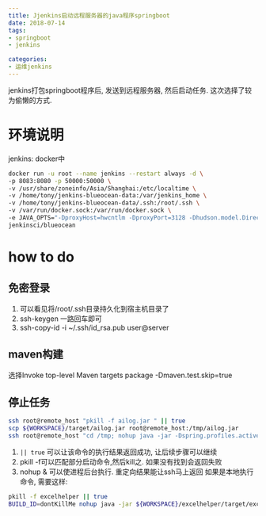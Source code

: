 ```yaml
---
title: Jjenkins启动远程服务器的java程序springboot
date: 2018-07-14 
tags:
- springboot
- jenkins

categories:
- 运维jenkins
---
```

jenkins打包springboot程序后, 发送到远程服务器, 然后启动任务. 这次选择了较为偷懒的方式. 
<!--more-->
# 环境说明
jenkins: docker中
```bash
docker run -u root --name jenkins --restart always -d \
-p 8083:8080 -p 50000:50000 \
-v /usr/share/zoneinfo/Asia/Shanghai:/etc/localtime \
-v /home/tony/jenkins-blueocean-data:/var/jenkins_home \
-v /home/tony/jenkins-blueocean-data/.ssh:/root/.ssh \
-v /var/run/docker.sock:/var/run/docker.sock \
-e JAVA_OPTS="-DproxyHost=hwcntlm -DproxyPort=3128 -Dhudson.model.DirectoryBrowserSupport.CSP= -Duser.timezone=Asia/Shanghai" \
jenkinsci/blueocean
```
# how to do
## 免密登录
1. 可以看见将/root/.ssh目录持久化到宿主机目录了
2. ssh-keygen 一路回车即可
3. ssh-copy-id -i ~/.ssh/id_rsa.pub user@server

## maven构建
选择Invoke top-level Maven targets
package
-Dmaven.test.skip=true
## 停止任务
```bash
ssh root@remote_host "pkill -f ailog.jar " || true
scp ${WORKSPACE}/target/ailog.jar root@remote_host:/tmp/ailog.jar
ssh root@remote_host "cd /tmp; nohup java -jar -Dspring.profiles.active=prod /tmp/ailog.jar > /tmp/ailog.log &"
```
1. `|| true` 可以让该命令的执行结果返回成功, 让后续步骤可以继续
2. pkill -f可以匹配部分启动命令,然后kill之. 如果没有找到会返回失败
3. nohup & 可以使进程后台执行. 重定向结果能让ssh马上返回
如果是本地执行命令, 需要这样:
```bash
pkill -f excelhelper || true
BUILD_ID=dontKillMe nohup java -jar ${WORKSPACE}/excelhelper/target/excelhelper-1.0-SNAPSHOT.jar > /tmp/excelhelper.log 2>&1 &
```
<!--stackedit_data:
eyJoaXN0b3J5IjpbLTg3NDMzMjA4M119
-->